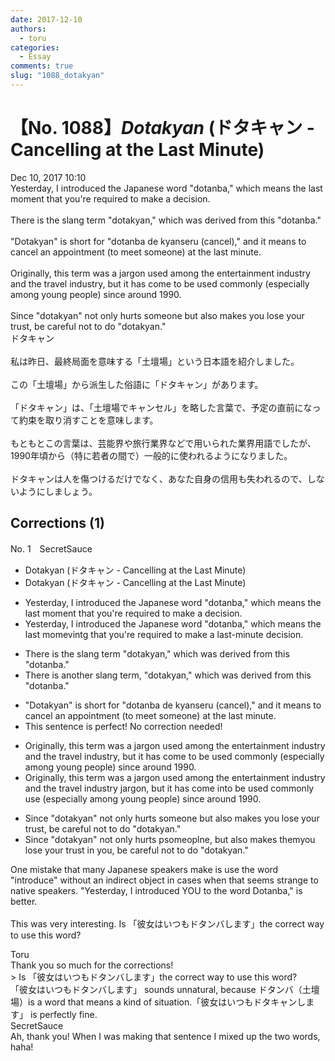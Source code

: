 ```yaml
---
date: 2017-12-10
authors:
  - toru
categories:
  - Essay
comments: true
slug: "1088_dotakyan"
---
```


# 【No. 1088】<strong><em>Dotakyan</strong></em> (ドタキャン - Cancelling at the Last Minute)
<div class="date">Dec 10, 2017 10:10</div>
<div id="post"><div id="body_show_ori">
Yesterday, I introduced the Japanese word "dotanba," which means the last moment that you're required to make a decision.<br/><br/>There is the slang term "dotakyan," which was derived from this "dotanba."<br/><br/>"Dotakyan" is short for "dotanba de kyanseru (cancel)," and it means to cancel an appointment (to meet someone) at the last minute.<br/><br/>Originally, this term was a jargon used among the entertainment industry and the travel industry, but it has come to be used commonly (especially among young people) since around 1990.<br/><br/>Since "dotakyan" not only hurts someone but also makes you lose your trust, be careful not to do "dotakyan."
</div></div>

<!-- more -->

<div id="post_ja"><div id="body_show_mo">
ドタキャン<br/><br/>私は昨日、最終局面を意味する「土壇場」という日本語を紹介しました。<br/><br/>この「土壇場」から派生した俗語に「ドタキャン」があります。<br/><br/>「ドタキャン」は、「土壇場でキャンセル」を略した言葉で、予定の直前になって約束を取り消すことを意味します。<br/><br/>もともとこの言葉は、芸能界や旅行業界などで用いられた業界用語でしたが、1990年頃から（特に若者の間で）一般的に使われるようになりました。<br/><br/>ドタキャンは人を傷つけるだけでなく、あなた自身の信用も失われるので、しないようにしましょう。
</div></div>

## Corrections (1)
<div id="block"><div class="first_name"> No. 1　<span class="just_name">SecretSauce</span></div><div id="block2">
<ul class="correction_field">
<li class="incorrect">Dotakyan (ドタキャン - Cancelling at the Last Minute)</li>
<li class="corrected correct">
Dotakyan (ドタキャン - Cancelling at the Last Minute)
</li>
</ul>
<ul class="correction_field">
<li class="incorrect">Yesterday, I introduced the Japanese word "dotanba," which means the last moment that you're required to make a decision.</li>
<li class="corrected correct">
Yesterday, I introduced the Japanese word "dotanba," which means <span class="f_gray"><span class="sline">t</span></span>h<span class="f_gray"><span class="sline">e l</span></span>a<span class="f_gray"><span class="sline">st mome</span></span><span class="f_red">vi</span>n<span class="f_gray"><span class="sline">t</span></span><span class="f_red">g</span> t<span class="f_gray"><span class="sline">hat y</span></span>o<span class="f_gray"><span class="sline">u're</span></span> <span class="f_gray"><span class="sline">required to </span></span>make a <span class="f_red">last-minute </span>decision.
</li>
</ul>
<ul class="correction_field">
<li class="incorrect">There is the slang term "dotakyan," which was derived from this "dotanba."</li>
<li class="corrected correct">
There is <span class="f_red">ano</span>the<span class="f_red">r</span> slang term<span class="f_red">,</span> "dotakyan," which was derived from <span class="f_gray"><span class="sline">this </span></span>"dotanba."
</li>
</ul>
<ul class="correction_field">
<li class="incorrect">"Dotakyan" is short for "dotanba de kyanseru (cancel)," and it means to cancel an appointment (to meet someone) at the last minute.</li>
<li class="corrected perfect">This sentence is perfect! No correction needed!</li>
</ul>
<ul class="correction_field">
<li class="incorrect">Originally, this term was a jargon used among the entertainment industry and the travel industry, but it has come to be used commonly (especially among young people) since around 1990.</li>
<li class="corrected correct">
Originally, this term was <span class="f_gray"><span class="sline">a jargon us</span></span>e<span class="f_gray"><span class="sline">d amo</span></span>n<span class="f_gray"><span class="sline">g </span></span>t<span class="f_gray"><span class="sline">h</span></span>e<span class="f_gray"><span class="sline"> ente</span></span>rtainment <span class="f_gray"><span class="sline">industry </span></span>and t<span class="f_gray"><span class="sline">he t</span></span>ravel industry<span class="f_red"> jargon</span>, but it has come <span class="f_red">in</span>to <span class="f_gray"><span class="sline">be used </span></span>common<span class="f_gray"><span class="sline">ly</span></span> <span class="f_red">use </span>(especially among young people) since around 1990.
</li>
</ul>
<ul class="correction_field">
<li class="incorrect">Since "dotakyan" not only hurts someone but also makes you lose your trust, be careful not to do "dotakyan."</li>
<li class="corrected correct">
Since "dotakyan" not only hurts <span class="f_red">p</span><span class="f_gray"><span class="sline">som</span></span>eo<span class="f_red">pl</span><span class="f_gray"><span class="sline">n</span></span>e<span class="f_red">,</span> but also makes <span class="f_red">them</span><span class="f_gray"><span class="sline">you</span></span> lose <span class="f_gray"><span class="sline">your </span></span>trust<span class="f_red"> in you</span>, be careful not to do "dotakyan."
</li>
</ul>
<p class="comment_small">
 One mistake that many Japanese speakers make is use the word "introduce" without an indirect object in cases when that seems strange to native speakers. "Yesterday, I introduced YOU to the word Dotanba," is better.
 <br/>
 <br/>
 This was very interesting. Is 「彼女はいつもドタンバします」the correct way to use this word?
</p>

</div><div class="name"><span class="just_name">Toru</span><br>
Thank you so much for the corrections!<br/>&gt; Is 「彼女はいつもドタンバします」the correct way to use this word?<br/>「彼女はいつもドタンバします」 sounds unnatural, because ドタンバ（土壇場）is a word that means a kind of situation.「彼女はいつもドタキャンします」 is perfectly fine.
</div>
<div class="name"><span class="just_name">SecretSauce</span><br>
Ah, thank you! When I was making that sentence I mixed up the two words, haha!
</div>
</div>
